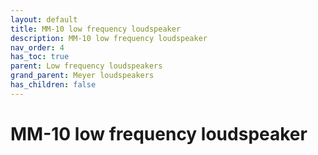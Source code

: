 ```yaml
---
layout: default
title: MM-10 low frequency loudspeaker
description: MM-10 low frequency loudspeaker
nav_order: 4
has_toc: true
parent: Low frequency loudspeakers
grand_parent: Meyer loudspeakers
has_children: false
---
```


# MM-10 low frequency loudspeaker